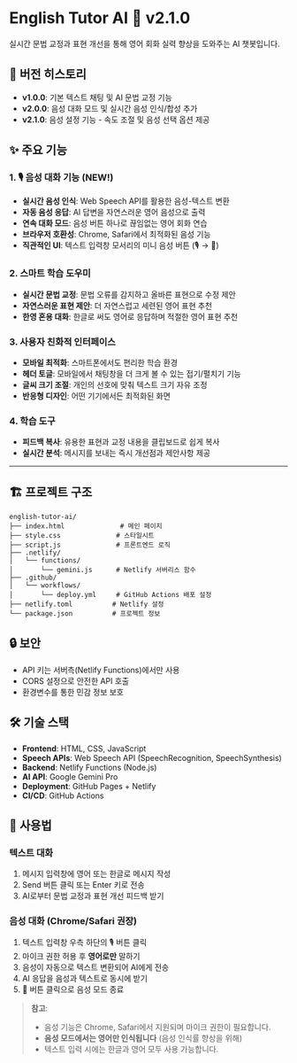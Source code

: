 # English Tutor AI 🤖 v2.1.0

실시간 문법 교정과 표현 개선을 통해 영어 회화 실력 향상을 도와주는 AI 챗봇입니다.

## 📝 버전 히스토리

- **v1.0.0**: 기본 텍스트 채팅 및 AI 문법 교정 기능
- **v2.0.0**: 음성 대화 모드 및 실시간 음성 인식/합성 추가
- **v2.1.0**: 음성 설정 기능 - 속도 조절 및 음성 선택 옵션 제공

## ✨ 주요 기능

### 1. 🎙️ 음성 대화 기능 (NEW!)
- **실시간 음성 인식**: Web Speech API를 활용한 음성-텍스트 변환
- **자동 음성 응답**: AI 답변을 자연스러운 영어 음성으로 출력
- **연속 대화 모드**: 음성 버튼 하나로 끊임없는 영어 회화 연습
- **브라우저 호환성**: Chrome, Safari에서 최적화된 음성 기능
- **직관적인 UI**: 텍스트 입력창 모서리의 미니 음성 버튼 (🎙️ → 🔴)

### 2. 스마트 학습 도우미
- **실시간 문법 교정**: 문법 오류를 감지하고 올바른 표현으로 수정 제안
- **자연스러운 표현 제안**: 더 자연스럽고 세련된 영어 표현 추천
- **한영 혼용 대화**: 한글로 써도 영어로 응답하며 적절한 영어 표현 추천

### 3. 사용자 친화적 인터페이스
- **모바일 최적화**: 스마트폰에서도 편리한 학습 환경
- **헤더 토글**: 모바일에서 채팅창을 더 크게 볼 수 있는 접기/펼치기 기능
- **글씨 크기 조절**: 개인의 선호에 맞춰 텍스트 크기 자유 조정
- **반응형 디자인**: 어떤 기기에서든 최적화된 화면

### 4. 학습 도구
- **피드백 복사**: 유용한 표현과 교정 내용을 클립보드로 쉽게 복사
- **실시간 분석**: 메시지를 보내는 즉시 개선점과 제안사항 제공

---
## 🏗️ 프로젝트 구조

```
english-tutor-ai/
├── index.html              # 메인 페이지
├── style.css              # 스타일시트
├── script.js              # 프론트엔드 로직
├── .netlify/
│   └── functions/
│       └── gemini.js      # Netlify 서버리스 함수
├── .github/
│   └── workflows/
│       └── deploy.yml     # GitHub Actions 배포 설정
├── netlify.toml          # Netlify 설정
└── package.json          # 프로젝트 정보

```

## 🔒 보안

- API 키는 서버측(Netlify Functions)에서만 사용
- CORS 설정으로 안전한 API 호출
- 환경변수를 통한 민감 정보 보호

## 🛠️ 기술 스택

- **Frontend**: HTML, CSS, JavaScript
- **Speech APIs**: Web Speech API (SpeechRecognition, SpeechSynthesis)
- **Backend**: Netlify Functions (Node.js)
- **AI API**: Google Gemini Pro
- **Deployment**: GitHub Pages + Netlify
- **CI/CD**: GitHub Actions

## 🎯 사용법

### 텍스트 대화
1. 메시지 입력창에 영어 또는 한글로 메시지 작성
2. Send 버튼 클릭 또는 Enter 키로 전송
3. AI로부터 문법 교정과 표현 개선 피드백 받기

### 음성 대화 (Chrome/Safari 권장)
1. 텍스트 입력창 우측 하단의 🎙️ 버튼 클릭
2. 마이크 권한 허용 후 **영어로만** 말하기
3. 음성이 자동으로 텍스트 변환되어 AI에게 전송
4. AI 응답을 음성과 텍스트로 동시에 받기
5. 🔴 버튼 클릭으로 음성 모드 종료

> **참고**: 
> - 음성 기능은 Chrome, Safari에서 지원되며 마이크 권한이 필요합니다.
> - **음성 모드에서는 영어만 인식됩니다** (음성 인식률 향상을 위해)
> - 텍스트 입력 시에는 한글과 영어 모두 사용 가능합니다.